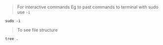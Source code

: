 > For interactive commands Eg to past commands to terminal with sudo use `-i`
```
sudo -i
```
> To see file structure
```
tree .
```
